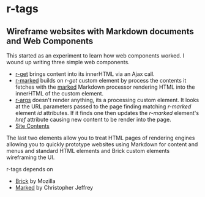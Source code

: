 
# r-tags 

## Wireframe websites with Markdown documents and Web Components

This started as an experiment to learn how web components worked.  I wound up writing
three simple web components. 

+ [r-get](r-get/demo.html) brings content into its innerHTML via an Ajax call.
+ [r-marked](r-marked/demo.html) builds on _r-get_ custom element by process the contents it fetches with the [marked](https://github.com/chjj/marked) Markdown processor rendering HTML into the innerHTML of the custom element.
+ [r-args](r-args/demo.html) doesn't render anything, its a processing custom element. It looks at the URL parameters passed to the page finding matching _r-marked_ element *id* attributes. If it finds one then updates the _r-marked_ element's *href* attribute causing new content to be render into the page.
+ [Site Contents](page.html)

The last two elements allow you to treat HTML pages of rendering engines allowing you to quickly prototype websites using Markdown for content and menus and standard HTML elements and Brick custom elements wireframing the UI.


r-tags depends on

+ [Brick](http://mozilla.github.io/brick/) by Mozilla
+ [Marked](https://github.com/chjj/marked) by Christopher Jeffrey

